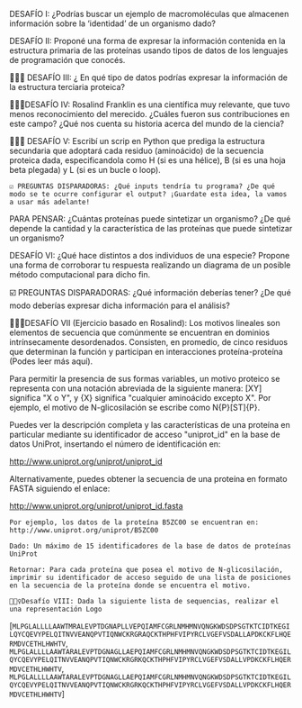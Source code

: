 DESAFÍO I: ¿Podrías buscar un ejemplo de macromoléculas que almacenen información sobre la ‘identidad’ de un organismo dado?

DESAFÍO II: Proponé una forma de expresar la información contenida en la estructura primaria de las proteínas usando tipos de datos de los lenguajes de programación que conocés.

🧗🏻‍♀️ DESAFÍO III: ¿ En qué tipo de datos podrías expresar la información de la estructura terciaria proteica?

🧗🏻‍♀️DESAFÍO IV: Rosalind Franklin es una científica muy relevante, que tuvo menos reconocimiento del merecido. ¿Cuáles fueron sus contribuciones en este campo? ¿Qué nos cuenta su historia acerca del mundo de la ciencia?



🧗🏻‍♀️ DESAFÍO V: Escribí un scrip en Python que prediga la estructura secundaria que adoptará cada residuo (aminoácido) de la secuencia proteica dada, especificandola como H (si es una hélice), B (si es una hoja beta plegada) y L (si es un bucle o loop).

    ☑️ PREGUNTAS DISPARADORAS: ¿Qué inputs tendría tu programa? ¿De qué modo se te ocurre configurar el output? ¡Guardate esta idea, la vamos a usar más adelante!

PARA PENSAR: ¿Cuántas proteínas puede sintetizar un organismo? ¿De qué depende la cantidad y la característica de las proteínas que puede sintetizar un organismo? 



DESAFÍO VI: ¿Qué hace distintos a dos individuos de una especie? Propone una forma de corroborar tu respuesta realizando un diagrama de un posible método computacional para dicho fin.

☑️ PREGUNTAS DISPARADORAS: ¿Qué información deberías tener? ¿De qué modo deberías expresar dicha información para el análisis?

🧗🏻‍♀️DESAFÍO VII (Ejercicio basado en Rosalind): Los motivos lineales son elementos de secuencia que comúnmente se encuentran en dominios intrínsecamente desordenados. Consisten, en promedio, de cinco residuos que determinan la función y participan en interacciones proteína-proteína (Podes leer más aquí).

Para permitir la presencia de sus formas variables, un motivo proteico se representa con una notación abreviada de la siguiente manera: [XY] significa "X o Y", y {X} significa "cualquier aminoácido excepto X". Por ejemplo, el motivo de N-glicosilación se escribe como N{P}[ST]{P}.

Puedes ver la descripción completa y las características de una proteína en particular mediante su identificador de acceso "uniprot_id" en la base de datos UniProt, insertando el número de identificación en:

http://www.uniprot.org/uniprot/uniprot_id

Alternativamente, puedes obtener la secuencia de una proteína en formato FASTA siguiendo el enlace:

http://www.uniprot.org/uniprot/uniprot_id.fasta

    Por ejemplo, los datos de la proteína B5ZC00 se encuentran en: http://www.uniprot.org/uniprot/B5ZC00

    Dado: Un máximo de 15 identificadores de la base de datos de proteínas UniProt

    Retornar: Para cada proteína que posea el motivo de N-glicosilación, imprimir su identificador de acceso seguido de una lista de posiciones en la secuencia de la proteína donde se encuentra el motivo.

    🧗🏻‍♀️Desafío VIII: Dada la siguiente lista de sequencias, realizar el una representación Logo

[`MLPGLALLLLAAWTMRALEVPTDGNAPLLVEPQIAMFCGRLNMHMNVQNGKWDSDPSGTKTCIDTKEGILQYCQEVYPELQITNVVEANQPVTIQNWCKRGRAQCKTHPHFVIPYRCLVGEFVSDALLAPDKCKFLHQERMDVCETHLHWHTV`, `MLPGLALLLLAAWTARALEVPTDGNAGLLAEPQIAMFCGRLNMHMNVQNGKWDSDPSGTKTCIDTKEGILQYCQEVYPELQITNVVEANQPVTIQNWCKRGRKQCKTHPHFVIPYRCLVGEFVSDALLVPDKCKFLHQERMDVCETHLHWHTV`, `MLPGLALLLLAAWTARALEVPTDGNAGLLAEPQIAMFCGRLNMHMNVQNGKWDSDPSGTKTCIDTKEGILQYCQEVYPELQITNVVEANQPVTIQNWCKRGRKQCKTHPHFVIPYRCLVGEFVSDALLVPDKCKFLHQERMDVCETHLHWHTV`]